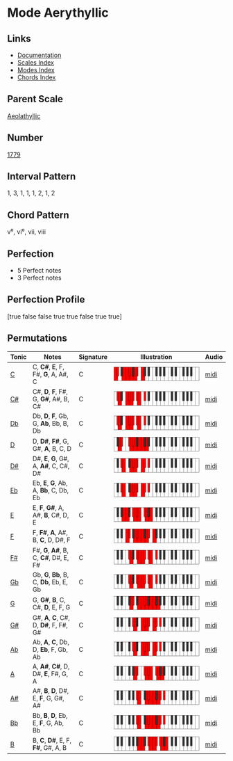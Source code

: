 # Mode Aerythyllic

## Links

- [Documentation](README.md)
- [Scales Index](Scales.md)
- [Modes Index](Modes.md)
- [Chords Index](Chords.md)

## Parent Scale

[Aeolathyllic](ScaleAeolathyllic.md)

## Number

[1779](https://ianring.com/musictheory/scales/1779)

## Interval Pattern

1, 3, 1, 1, 1, 2, 1, 2

## Chord Pattern

v⁰, vi⁰, vii, viii

## Perfection

- 5 Perfect notes
- 3 Perfect notes

## Perfection Profile

[true false false true true false true true]

## Permutations

| Tonic | Notes | Signature | Illustration | Audio |
|-------|-------|-----------|--------------|-------|
| [C](ModeCNaturalAerythyllic.md) | C, **C#**, **E**, F, F#, **G**, A, A#, C | C | ![CNaturalAerythyllic](ModeCNaturalAerythyllic.png) | [midi](https://github.com/edipermadi/music/blob/main/docs/ModeCNaturalAerythyllic.mid?raw=true) |
| [C#](ModeCSharpAerythyllic.md) | C#, **D**, **F**, F#, G, **G#**, A#, B, C# | C | ![CSharpAerythyllic](ModeCSharpAerythyllic.png) | [midi](https://github.com/edipermadi/music/blob/main/docs/ModeCSharpAerythyllic.mid?raw=true) |
| [Db](ModeDFlatAerythyllic.md) | Db, **D**, **F**, Gb, G, **Ab**, Bb, B, Db | C | ![DFlatAerythyllic](ModeDFlatAerythyllic.png) | [midi](https://github.com/edipermadi/music/blob/main/docs/ModeDFlatAerythyllic.mid?raw=true) |
| [D](ModeDNaturalAerythyllic.md) | D, **D#**, **F#**, G, G#, **A**, B, C, D | C | ![DNaturalAerythyllic](ModeDNaturalAerythyllic.png) | [midi](https://github.com/edipermadi/music/blob/main/docs/ModeDNaturalAerythyllic.mid?raw=true) |
| [D#](ModeDSharpAerythyllic.md) | D#, **E**, **G**, G#, A, **A#**, C, C#, D# | C | ![DSharpAerythyllic](ModeDSharpAerythyllic.png) | [midi](https://github.com/edipermadi/music/blob/main/docs/ModeDSharpAerythyllic.mid?raw=true) |
| [Eb](ModeEFlatAerythyllic.md) | Eb, **E**, **G**, Ab, A, **Bb**, C, Db, Eb | C | ![EFlatAerythyllic](ModeEFlatAerythyllic.png) | [midi](https://github.com/edipermadi/music/blob/main/docs/ModeEFlatAerythyllic.mid?raw=true) |
| [E](ModeENaturalAerythyllic.md) | E, **F**, **G#**, A, A#, **B**, C#, D, E | C | ![ENaturalAerythyllic](ModeENaturalAerythyllic.png) | [midi](https://github.com/edipermadi/music/blob/main/docs/ModeENaturalAerythyllic.mid?raw=true) |
| [F](ModeFNaturalAerythyllic.md) | F, **F#**, **A**, A#, B, **C**, D, D#, F | C | ![FNaturalAerythyllic](ModeFNaturalAerythyllic.png) | [midi](https://github.com/edipermadi/music/blob/main/docs/ModeFNaturalAerythyllic.mid?raw=true) |
| [F#](ModeFSharpAerythyllic.md) | F#, **G**, **A#**, B, C, **C#**, D#, E, F# | C | ![FSharpAerythyllic](ModeFSharpAerythyllic.png) | [midi](https://github.com/edipermadi/music/blob/main/docs/ModeFSharpAerythyllic.mid?raw=true) |
| [Gb](ModeGFlatAerythyllic.md) | Gb, **G**, **Bb**, B, C, **Db**, Eb, E, Gb | C | ![GFlatAerythyllic](ModeGFlatAerythyllic.png) | [midi](https://github.com/edipermadi/music/blob/main/docs/ModeGFlatAerythyllic.mid?raw=true) |
| [G](ModeGNaturalAerythyllic.md) | G, **G#**, **B**, C, C#, **D**, E, F, G | C | ![GNaturalAerythyllic](ModeGNaturalAerythyllic.png) | [midi](https://github.com/edipermadi/music/blob/main/docs/ModeGNaturalAerythyllic.mid?raw=true) |
| [G#](ModeGSharpAerythyllic.md) | G#, **A**, **C**, C#, D, **D#**, F, F#, G# | C | ![GSharpAerythyllic](ModeGSharpAerythyllic.png) | [midi](https://github.com/edipermadi/music/blob/main/docs/ModeGSharpAerythyllic.mid?raw=true) |
| [Ab](ModeAFlatAerythyllic.md) | Ab, **A**, **C**, Db, D, **Eb**, F, Gb, Ab | C | ![AFlatAerythyllic](ModeAFlatAerythyllic.png) | [midi](https://github.com/edipermadi/music/blob/main/docs/ModeAFlatAerythyllic.mid?raw=true) |
| [A](ModeANaturalAerythyllic.md) | A, **A#**, **C#**, D, D#, **E**, F#, G, A | C | ![ANaturalAerythyllic](ModeANaturalAerythyllic.png) | [midi](https://github.com/edipermadi/music/blob/main/docs/ModeANaturalAerythyllic.mid?raw=true) |
| [A#](ModeASharpAerythyllic.md) | A#, **B**, **D**, D#, E, **F**, G, G#, A# | C | ![ASharpAerythyllic](ModeASharpAerythyllic.png) | [midi](https://github.com/edipermadi/music/blob/main/docs/ModeASharpAerythyllic.mid?raw=true) |
| [Bb](ModeBFlatAerythyllic.md) | Bb, **B**, **D**, Eb, E, **F**, G, Ab, Bb | C | ![BFlatAerythyllic](ModeBFlatAerythyllic.png) | [midi](https://github.com/edipermadi/music/blob/main/docs/ModeBFlatAerythyllic.mid?raw=true) |
| [B](ModeBNaturalAerythyllic.md) | B, **C**, **D#**, E, F, **F#**, G#, A, B | C | ![BNaturalAerythyllic](ModeBNaturalAerythyllic.png) | [midi](https://github.com/edipermadi/music/blob/main/docs/ModeBNaturalAerythyllic.mid?raw=true) |
